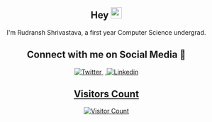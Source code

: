 <h2 align='center'>Hey <img src="https://media.giphy.com/media/hvRJCLFzcasrR4ia7z/giphy.gif" width="25px"> </h2>
<p align="center"> I'm Rudransh Shrivastava, a first year Computer Science undergrad. </p>

<h2 align='center'>Connect with me on Social Media 🤝</h2>
<p align='center'>
 <a href="https://twitter.com/rudranshstwt" target="_blank">
  <img src="https://img.shields.io/badge/Twitter-1DA1F2?style=for-the-badge&logo=twitter&logoColor=white" alt="Twitter">
 </a>&nbsp;<a href="https://www.linkedin.com/in/rudransh-shrivastava" target="_blank">
 <img src="https://img.shields.io/badge/LinkedIn-0077B5?style=for-the-badge&logo=linkedin&logoColor=white" alt="Linkedin">
</p>
  
<h2 align='center'>Visitors Count</h2> 
<p align='center'>
 <img src="https://profile-counter.glitch.me/rudransh-shrivastava/count.svg" alt="Visitor Count" >
</p>
